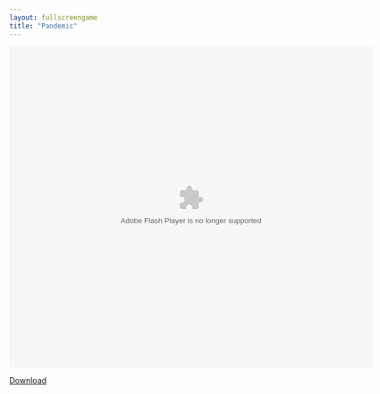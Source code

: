 ```yaml
---
layout: fullscreengame
title: "Pandemic"
---
```


<object width="100" height="100">
<embed src="pandemic.swf" flashvars="" base="" quality="high" allowscriptaccess="always" allowfullscreen="true" bgcolor="" wmode="window" width="650" height="575" type="application/x-shockwave-flash" pluginspage="http://www.macromedia.com/go/getflashplayer">
</object>

<a href="pandemic.swf" download class="btn btn-outline-dark">Download</a>

